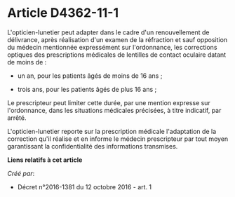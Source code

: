 # Article D4362-11-1

L'opticien-lunetier peut adapter dans le cadre d'un renouvellement de délivrance, après réalisation d'un examen de la
réfraction et sauf opposition du médecin mentionnée expressément sur l'ordonnance, les corrections optiques des prescriptions
médicales de lentilles de contact oculaire datant de moins de : 

- un an, pour les patients âgés de moins de 16 ans ; 

- trois ans, pour les patients âgés de plus 16 ans ; 

Le prescripteur peut limiter cette durée, par une mention expresse sur l'ordonnance, dans les situations médicales précisées,
à titre indicatif, par arrêté. 

L'opticien-lunetier reporte sur la prescription médicale l'adaptation de la correction qu'il réalise et en informe le médecin
prescripteur par tout moyen garantissant la confidentialité des informations transmises.

**Liens relatifs à cet article**

_Créé par_:

  - Décret n°2016-1381 du 12 octobre 2016 - art. 1
